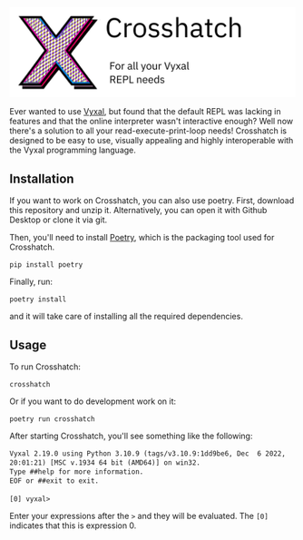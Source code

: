 ![Crosshatch Logo](banner.png)

Ever wanted to use [Vyxal](https://github.com/Vyxal/Vyxal), but found that the default REPL was lacking in features and that the online interpreter wasn't interactive enough? Well now there's a solution to all your read-execute-print-loop needs! Crosshatch is designed to be easy to use, visually appealing and highly interoperable with the Vyxal programming language. 

## Installation

<!-- Uncomment when on PyPi

To get Crosshatch, simply install it with pip:

```
pip install crosshatch
```
--> 
If you want to work on Crosshatch, you can also use poetry. First, download this repository and unzip it. Alternatively, you can open it with Github Desktop or clone it via git.

Then, you'll need to install [Poetry](https://python-poetry.org/), which is the packaging tool used for Crosshatch.

```
pip install poetry
```

Finally, run:

```
poetry install
```

and it will take care of installing all the required dependencies.

## Usage

To run Crosshatch:

```
crosshatch
```

Or if you want to do development work on it:

```
poetry run crosshatch
```

After starting Crosshatch, you'll see something like the following:

```
Vyxal 2.19.0 using Python 3.10.9 (tags/v3.10.9:1dd9be6, Dec  6 2022, 20:01:21) [MSC v.1934 64 bit (AMD64)] on win32.
Type ##help for more information.
EOF or ##exit to exit.

[0] vyxal>
```

Enter your expressions after the `>` and they will be evaluated. The `[0]` indicates that this is expression 0.
